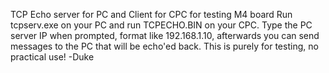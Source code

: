 TCP Echo server for PC and Client for CPC for testing M4 board
Run tcpserv.exe on your PC and run TCPECHO.BIN on your CPC.
Type the PC server IP when prompted, format like 192.168.1.10, afterwards you can send messages to the PC that will be echo'ed back.
This is purely for testing, no practical use!
-Duke
